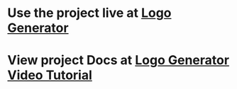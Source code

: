 # Use the project live at [Logo Generator](http://logo.ogunmoye.com)

# View project Docs at [Logo Generator Video Tutorial](http://logo-generator.ogunmoye.com/docs.php)